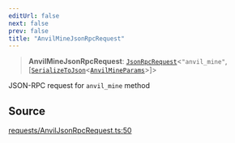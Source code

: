 ```yaml
---
editUrl: false
next: false
prev: false
title: "AnvilMineJsonRpcRequest"
---
```


> **AnvilMineJsonRpcRequest**: [`JsonRpcRequest`](/reference/tevm/jsonrpc/type-aliases/jsonrpcrequest/)\<`"anvil_mine"`, [[`SerializeToJson`](/reference/tevm/procedures-types/type-aliases/serializetojson/)\<[`AnvilMineParams`](/reference/tevm/actions-types/type-aliases/anvilmineparams/)\>]\>

JSON-RPC request for `anvil_mine` method

## Source

[requests/AnvilJsonRpcRequest.ts:50](https://github.com/evmts/tevm-monorepo/blob/main/packages/procedures-types/src/requests/AnvilJsonRpcRequest.ts#L50)
